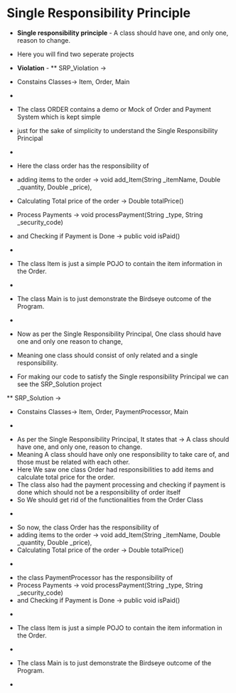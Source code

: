 # Single Responsibility Principle

* **Single responsibility principle** -  A class should have one, and only one, reason to change.
*  Here you will find two seperate projects 

* **Violation** -
** SRP_Violation ->
 * Constains Classes->  Item, Order, Main
 * <p>
 * The class ORDER contains a demo or Mock of Order and Payment System which is kept simple
 * just for the sake of simplicity to understand the Single Responsibility Principal
 * <p>
 * Here the class order has the responsibility of
 * adding items to the order            ->  void add_Item(String _itemName, Double _quantity, Double _price),
 * Calculating Total price of the order -> Double totalPrice()
 * Process Payments                     -> void processPayment(String _type, String _security_code)
 * and Checking if Payment is Done      -> public void isPaid()
 * <p>
 * The class Item is just a simple POJO to contain the item information in the Order. 
 * <p>
 * The class Main is to just demonstrate the Birdseye outcome of the Program. 
 * <p>
 * Now as per the Single Responsibility Principal, One class should have one and only one reason to change,
 * Meaning one class should consist of only related and a single responsibility.
 * For making our code to satisfy the Single responsibility Principal we can see the SRP_Solution project


** SRP_Solution ->
 * Constains Classes->  Item, Order, PaymentProcessor, Main
 * <p>
 * As per the Single Responsibility Principal, It states that -> A class should have one, and only one, reason to change.
 * Meaning A class should have only one responsibility to take care of, and those must be related with each other.
 * Here We saw one class Order had responsibilities to add items and calculate total price for the order.
 * The class also had the payment processing and checking if payment is done which should not be a responsibility of order itself
 * So We should get rid of the functionalities from the Order Class
 * <p>
 * So now, the class Order has the responsibility of
 * adding items to the order            ->  void add_Item(String _itemName, Double _quantity, Double _price),
 * Calculating Total price of the order -> Double totalPrice()
 * <p>
 * the class PaymentProcessor has the responsibility of
 * Process Payments                     -> void processPayment(String _type, String _security_code)
 * and Checking if Payment is Done      -> public void isPaid()
 * <p>
 * The class Item is just a simple POJO to contain the item information in the Order. 
 * <p>
 * The class Main is to just demonstrate the Birdseye outcome of the Program. 
 * <p>
